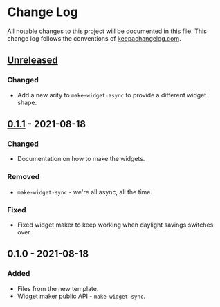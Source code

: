 # Change Log
All notable changes to this project will be documented in this file. This change log follows the conventions of [keepachangelog.com](http://keepachangelog.com/).

## [Unreleased]
### Changed
- Add a new arity to `make-widget-async` to provide a different widget shape.

## [0.1.1] - 2021-08-18
### Changed
- Documentation on how to make the widgets.

### Removed
- `make-widget-sync` - we're all async, all the time.

### Fixed
- Fixed widget maker to keep working when daylight savings switches over.

## 0.1.0 - 2021-08-18
### Added
- Files from the new template.
- Widget maker public API - `make-widget-sync`.

[Unreleased]: https://github.com/your-name/kafka-clojure/compare/0.1.1...HEAD
[0.1.1]: https://github.com/your-name/kafka-clojure/compare/0.1.0...0.1.1
